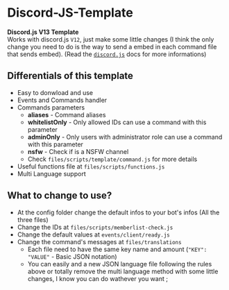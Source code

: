 # Discord-JS-Template

**Discord.js V13 Template**<br>
Works with discord.js `V12`, just make some little changes (I think the only change you need to do is the way to send a embed in each command file that sends embed). (Read the [`discord.js`](https://discord.js.org/#/docs/discord.js/main/general/welcome) docs for more informations)<br>

## Differentials of this template
- Easy to donwload and use
- Events and Commands handler
- Commands parameters
	- **aliases** - Command aliases
	- **whitelistOnly** - Only allowed IDs can use a command with this parameter
	- **adminOnly** - Only users with administrator role can use a command with this parameter
	- **nsfw** - Check if is a NSFW channel
	- Check `files/scripts/template/command.js` for more details
- Useful functions file at `files/scripts/functions.js`
- Multi Language support

## What to change to use?
- At the config folder change the default infos to your bot's infos (All the three files)
- Change the IDs at `files/scripts/memberlist-check.js`
- Change the default values at `events/client/ready.js`
- Change the command's messages at `files/translations`
	- Each file need to have the same key name and amount (`"KEY": "VALUE"` - Basic JSON notation)
	- You can easily and a new JSON language file following the rules above or totally remove the multi language method with some little changes, I know you can do wathever you want ;
